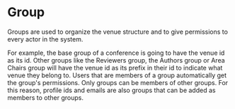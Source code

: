 # Group

Groups are used to organize the venue structure and to give permissions to every actor in the system.

For example, the base group of a conference is going to have the venue id as its id. Other groups like the Reviewers group, the Authors group or Area Chairs group will have the venue id as its prefix in their id to indicate what venue they belong to. Users that are members of a group automatically get the group's permissions. Only groups can be members of other groups. For this reason, profile ids and emails are also groups that can be added as members to other groups.
